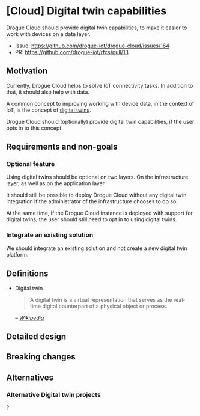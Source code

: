 # [Cloud] Digital twin capabilities

Drogue Cloud should provide digital twin capabilities, to make it easier to work with devices on a data layer.

* Issue: https://github.com/drogue-iot/drogue-cloud/issues/164
* PR: https://github.com/drogue-iot/rfcs/pull/13

## Motivation

Currently, Drogue Cloud helps to solve IoT connectivity tasks. In addition to that, it should also help with data.

A common concept to improving working with device data, in the context of IoT, is the concept of
[digital twins](https://en.wikipedia.org/wiki/Digital_twin).

Drogue Cloud should (optionally) provide digital twin capabilities, if the user opts in to this concept.

## Requirements and non-goals

### Optional feature

Using digital twins should be optional on two layers. On the infrastructure layer, as well as on the application layer.

It should still be possible to deploy Drogue Cloud without any digital twin integration if the administrator of the
infrastructure chooses to do so.

At the same time, if the Drogue Cloud instance is deployed with support for digital twins, the user should still need
to opt in to using digital twins.

### Integrate an existing solution

We should integrate an existing solution and not create a new digital twin platform.

## Definitions

* Digital twin
  
  > A digital twin is a virtual representation that serves as the real-time digital counterpart of a physical object or process.
  
  – <cite><a href="https://en.wikipedia.org/wiki/Digital_twin" target="_blank">Wikipedia</a></cite>

## Detailed design

## Breaking changes

## Alternatives

### Alternative Digital twin projects

?